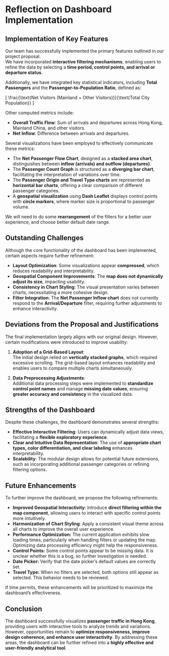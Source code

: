 # **Reflection on Dashboard Implementation**  

## **Implementation of Key Features**  

Our team has successfully implemented the primary features outlined in our project proposal.  
We have incorporated **interactive filtering mechanisms**, enabling users to refine the data by selecting a **time period, control points, and arrival or departure status**.  

Additionally, we have integrated key statistical indicators, including **Total Passengers** and the **Passenger-to-Population Ratio**, defined as:  

\[
\frac{\text{Net Visitors (Mainland + Other Visitors)}}{\text{Total City Population}}
\]

Other computed metrics include:  

- **Overall Traffic Flow**: Sum of arrivals and departures across Hong Kong, Mainland China, and other visitors.  
- **Net Inflow**: Difference between arrivals and departures.  

Several visualizations have been employed to effectively communicate these metrics:  

- The **Net Passenger Flow Chart**, designed as a **stacked area chart**, distinguishes between **inflow (arrivals) and outflow (departures)**.  
- The **Passenger Count Graph** is structured as a **diverging bar chart**, facilitating the interpretation of variations over time.  
- The **Passenger Origin and Travel Type charts** are represented as **horizontal bar charts**, offering a clear comparison of different passenger categories.  
- A **geospatial visualization** using **Dash Leaflet** displays control points with **circle markers**, where marker size is proportional to passenger volume.  

We will need to do some **rearrangement** of the filters for a better user experience, and choose better default date range.

## **Outstanding Challenges**  

Although the core functionality of the dashboard has been implemented, certain aspects require further refinement:  

- **Layout Optimization**: Some visualizations appear **compressed**, which reduces readability and interpretability.  
- **Geospatial Component Improvements**: The **map does not dynamically adjust its size**, impacting usability.  
- **Consistency in Chart Styling**: The visual presentation varies between charts, necessitating a more cohesive design.  
- **Filter Integration**: The **Net Passenger Inflow chart** does not currently respond to the **Arrival/Departure** filter, requiring further adjustments to enhance interactivity.  

## **Deviations from the Proposal and Justifications**  

The final implementation largely aligns with our original design. However, certain modifications were introduced to improve usability:  

1. **Adoption of a Grid-Based Layout**:  
   The initial design relied on **vertically stacked graphs**, which required excessive scrolling. The grid-based layout enhances readability and enables users to compare multiple charts simultaneously.  

2. **Data Preprocessing Adjustments**:  
   Additional data processing steps were implemented to **standardize control point names** and manage **missing date values**, ensuring **greater accuracy and consistency** in the visualized data.  

## **Strengths of the Dashboard**  

Despite these challenges, the dashboard demonstrates several strengths:  

- **Effective Interactive Filtering**: Users can dynamically adjust data views, facilitating a **flexible exploratory experience**.  
- **Clear and Intuitive Data Representation**: The use of **appropriate chart types, color differentiation, and clear labeling** enhances interpretability.  
- **Scalability**: The modular design allows for potential future extensions, such as incorporating additional passenger categories or refining filtering options.  

## **Future Enhancements**  

To further improve the dashboard, we propose the following refinements:  
  
- **Improved Geospatial Interactivity**: Introduce **direct filtering within the map component**, allowing users to interact with specific control points more intuitively.  
- **Harmonization of Chart Styling**: Apply a consistent visual theme across all charts to improve the overall user experience.
- **Performance Optimization:** The current application exhibits slow loading times, particularly when handling filters or updating the map. Optimizing data processing efficiency might help the responsiveness.
- **Control Points:** Some control points appear to be missing data. It is unclear whether this is a bug, so further investigation is needed.  
- **Date Picker:** Verify that the date picker’s default values are correctly set.  
- **Travel Type:** When no filters are selected, both options still appear as selected. This behavior needs to be reviewed.  

If time permits, these enhancements will be prioritized to maximize the dashboard’s effectiveness.  

## **Conclusion**  

The dashboard successfully visualizes **passenger traffic in Hong Kong**, providing users with interactive tools to analyze trends and variations. However, opportunities remain to **optimize responsiveness, improve design coherence, and enhance user interactivity**. By addressing these areas, the dashboard can be further refined into a **highly effective and user-friendly analytical tool**.
